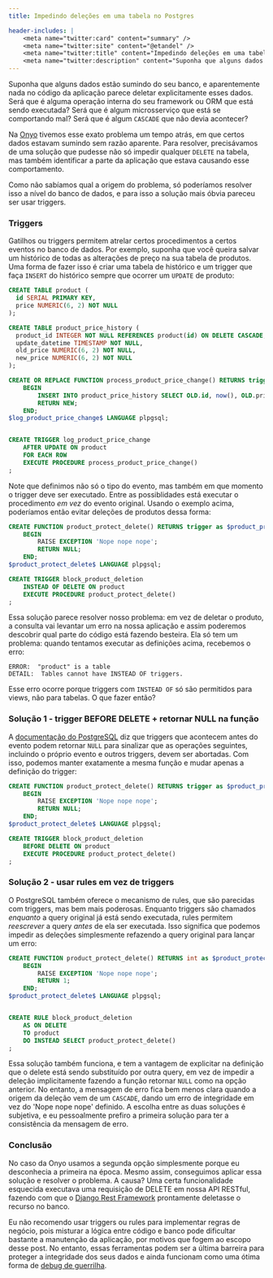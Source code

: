 ```yaml
---
title: Impedindo deleções em uma tabela no Postgres

header-includes: |
    <meta name="twitter:card" content="summary" />
    <meta name="twitter:site" content="@etandel" />
    <meta name="twitter:title" content="Impedindo deleções em uma tabela no Postgres" />
    <meta name="twitter:description" content="Suponha que alguns dados estão sumindo do seu banco, e aparentemente..." />
---
```



Suponha que alguns dados estão sumindo do seu banco, e aparentemente nada no código da aplicação parece deletar explicitamente esses dados. Será que é alguma operação interna do seu framework ou ORM que está sendo executada? Será que é algum microsserviço que está se comportando mal? Será que é algum `CASCADE` que não devia acontecer?

Na [Onyo](https://www.site.onyo.com/) tivemos esse exato problema um tempo atrás, em que certos dados estavam sumindo sem razão aparente. Para resolver, precisávamos de uma solução que pudesse não só impedir qualquer `DELETE` na tabela, mas também identificar a parte da aplicação que estava causando esse comportamento.

Como não sabíamos qual a origem do problema, só poderíamos resolver isso a nível do banco de dados, e para isso a solução mais óbvia pareceu ser usar triggers.

### Triggers

Gatilhos ou triggers permitem atrelar certos procedimentos a certos eventos no banco de dados.
Por exemplo, suponha que você queira salvar um histórico de todas as alterações de preço na sua tabela de produtos. Uma forma de fazer isso é criar uma tabela de histórico e um trigger que faça `INSERT` do histórico sempre que ocorrer um `UPDATE` de produto:

``` sqlpostgresql
CREATE TABLE product (
  id SERIAL PRIMARY KEY,
  price NUMERIC(6, 2) NOT NULL
);

CREATE TABLE product_price_history (
  product_id INTEGER NOT NULL REFERENCES product(id) ON DELETE CASCADE,
  update_datetime TIMESTAMP NOT NULL,
  old_price NUMERIC(6, 2) NOT NULL,
  new_price NUMERIC(6, 2) NOT NULL
);

CREATE OR REPLACE FUNCTION process_product_price_change() RETURNS trigger AS $log_product_price_change$
    BEGIN
        INSERT INTO product_price_history SELECT OLD.id, now(), OLD.price, NEW.price;
        RETURN NEW;
    END;
$log_product_price_change$ LANGUAGE plpgsql;


CREATE TRIGGER log_product_price_change
    AFTER UPDATE ON product
    FOR EACH ROW
    EXECUTE PROCEDURE process_product_price_change()
;
```

Note que definimos não só o tipo do evento, mas também em que momento o trigger deve ser executado. Entre as possiblidades está executar o procedimento *em vez* do evento original. Usando o exemplo acima, poderíamos então evitar deleções de produtos dessa forma:

``` sqlpostgresql
CREATE FUNCTION product_protect_delete() RETURNS trigger as $product_protect_delete$
    BEGIN
        RAISE EXCEPTION 'Nope nope nope';
        RETURN NULL;
    END;
$product_protect_delete$ LANGUAGE plpgsql;

CREATE TRIGGER block_product_deletion
    INSTEAD OF DELETE ON product
    EXECUTE PROCEDURE product_protect_delete()
;
```

Essa solução parece resolver nosso problema: em vez de deletar o produto, a consulta vai levantar um erro na nossa aplicação e assim poderemos descobrir qual parte do código está fazendo besteira. Ela só tem um problema: quando tentamos executar as definições acima, recebemos o erro:

```
ERROR:  "product" is a table
DETAIL:  Tables cannot have INSTEAD OF triggers.
```

Esse erro ocorre porque triggers com `INSTEAD OF` só são permitidos para views, não para tabelas. O que fazer então?


### Solução 1 - trigger BEFORE DELETE + retornar NULL na função

A [documentação do PostgreSQL](https://www.postgresql.org/docs/10/static/plpgsql-trigger.html) diz que triggers que acontecem antes do evento podem retornar `NULL` para sinalizar que as operações seguintes, incluindo o próprio evento e outros triggers, devem ser abortadas. Com isso, podemos manter exatamente a mesma função e mudar apenas a definição do trigger:

``` sqlpostgresql
CREATE FUNCTION product_protect_delete() RETURNS trigger as $product_protect_delete$
    BEGIN
        RAISE EXCEPTION 'Nope nope nope';
        RETURN NULL;
    END;
$product_protect_delete$ LANGUAGE plpgsql;

CREATE TRIGGER block_product_deletion
    BEFORE DELETE ON product
    EXECUTE PROCEDURE product_protect_delete()
;
```

### Solução 2 - usar rules em vez de triggers

O PostgreSQL também oferece o mecanismo de rules, que são parecidas com triggers, mas bem mais poderosas. Enquanto triggers são chamados *enquanto* a query original já está sendo executada, rules permitem _reescrever_ a query *antes* de ela ser executada. Isso significa que podemos impedir as deleções simplesmente refazendo a query original para lançar um erro:

``` sqlpostgresql
CREATE FUNCTION product_protect_delete() RETURNS int as $product_protect_delete$
    BEGIN
        RAISE EXCEPTION 'Nope nope nope';
        RETURN 1;
    END;
$product_protect_delete$ LANGUAGE plpgsql;


CREATE RULE block_product_deletion
    AS ON DELETE
    TO product
    DO INSTEAD SELECT product_protect_delete()
;
```

Essa solução também funciona, e tem a vantagem de explicitar na definição que o delete está sendo substituído por outra query, em vez de impedir a deleção implicitamente fazendo a função retornar `NULL` como na opção anterior. No entanto, a mensagem de erro fica bem menos clara quando a origem da deleção vem de um `CASCADE`, dando um erro de integridade em vez do 'Nope nope nope' definido. A escolha entre as duas soluções é subjetiva, e eu pessoalmente prefiro a primeira solução para ter a consistência da mensagem de erro.


### Conclusão

No caso da Onyo usamos a segunda opção simplesmente porque eu desconhecia a primeira na época. Mesmo assim, conseguimos aplicar essa solução e resolver o problema. A causa? Uma certa funcionalidade esquecida executava uma requisição de DELETE em nossa API RESTful, fazendo com que o [Django Rest Framework](http://www.django-rest-framework.org/) prontamente deletasse o recurso no banco.

Eu não recomendo usar triggers ou rules para implementar regras de negócio, pois misturar a lógica entre código e banco pode dificultar bastante a manutenção da aplicação, por motivos que fogem ao escopo desse post. No entanto, essas ferramentas podem ser a última barreira para proteger a integridade dos seus dados e ainda funcionam como uma ótima forma de [debug de guerrilha](https://www.youtube.com/watch?v=bAcfPzxB3dk).

